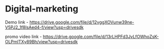 # Digital-marketing

Demo link - https://drive.google.com/file/d/12vggXOVunw39ne-V5PJ2_1f8lsAed4-f/view?usp=drivesdk

promo video link - https://drive.google.com/file/d/13rLHPFd3JvLfOWhoZsK-OLPmITXy89Bh/view?usp=drivesdk
